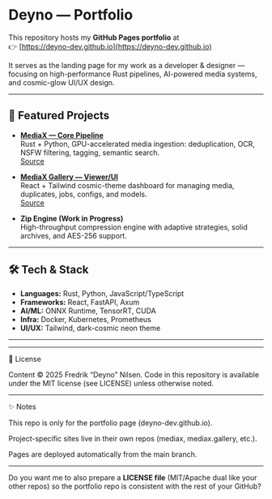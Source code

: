
# Deyno — Portfolio

This repository hosts my **GitHub Pages portfolio** at  
👉 [https://deyno-dev.github.io](https://deyno-dev.github.io)

It serves as the landing page for my work as a developer & designer — focusing on high-performance Rust pipelines, AI-powered media systems, and cosmic-glow UI/UX design.

---

## 🔭 Featured Projects

- **[MediaX — Core Pipeline](https://deyno-dev.github.io/mediax/)**  
  Rust + Python, GPU-accelerated media ingestion: deduplication, OCR, NSFW filtering, tagging, semantic search.  
  [Source](https://github.com/Deyno-dev/mediax)

- **[MediaX Gallery — Viewer/UI](https://deyno-dev.github.io/mediax.gallery/)**  
  React + Tailwind cosmic-theme dashboard for managing media, duplicates, jobs, configs, and models.  
  [Source](https://github.com/Deyno-dev/mediax.gallery)

- **Zip Engine (Work in Progress)**  
  High-throughput compression engine with adaptive strategies, solid archives, and AES-256 support.

---

## 🛠️ Tech & Stack

- **Languages:** Rust, Python, JavaScript/TypeScript  
- **Frameworks:** React, FastAPI, Axum  
- **AI/ML:** ONNX Runtime, TensorRT, CUDA  
- **Infra:** Docker, Kubernetes, Prometheus  
- **UI/UX:** Tailwind, dark-cosmic neon theme  

---



---

📄 License

Content © 2025 Fredrik “Deyno” Nilsen.
Code in this repository is available under the MIT license (see LICENSE) unless otherwise noted.


---

✨ Notes

This repo is only for the portfolio page (deyno-dev.github.io).

Project-specific sites live in their own repos (mediax, mediax.gallery, etc.).

Pages are deployed automatically from the main branch.


---

Do you want me to also prepare a **LICENSE file** (MIT/Apache dual like your other repos) so the portfolio repo is consistent with the rest of your GitHub?

